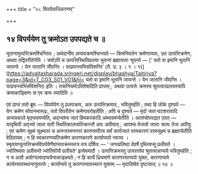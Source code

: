 +++
title = "०८ विपर्ययाधिकरणम्"

+++

## १४ विपर्ययेण तु क्रमोऽत उपपद्यते च ॥

भूतानामुत्पत्तिक्रमश्चिन्तितः ; अथेदानीम् अप्ययक्रमश्चिन्त्यते — किमनियतेन क्रमेणाप्ययः, उत उत्पत्तिक्रमेण, अथवा तद्विपरीतेनेति । त्रयोऽपि च उत्पत्तिस्थितिप्रलया भूतानां ब्रह्मायत्ताः श्रूयन्ते — [‘ यतो वा इमानि भूतानि जायन्ते । येन जातानि जीवन्ति । यत्प्रयन्त्यभिसंविशन्ति’ (तै. उ. ३ । १ । १)](https://advaitasharada.sringeri.net/display/bhashya/Taitiriya?page=3&id=T_C03_S01_V01&hl= यतो वा इमानि भूतानि जायन्ते । येन जातानि जीवन्ति । यत्प्रयन्त्यभिसंविशन्ति) इति । तत्रानियमोऽविशेषादिति प्राप्तम् ; अथवा उत्पत्तेः क्रमस्य श्रुतत्वात्प्रलयस्यापि क्रमाकाङ्क्षिणः स एव क्रमः स्यादिति ॥

एवं प्राप्तं ततो ब्रूमः — विपर्ययेण तु प्रलयक्रमः, अतः उत्पत्तिक्रमात् , भवितुमर्हति ; तथा हि लोके दृश्यते — येन क्रमेण सोपानमारूढः, ततो विपरीतेन क्रमेणावरोहतीति ; अपि च दृश्यते — मृदो जातं घटशरावादि अप्ययकाले मृद्भावमप्येति, अद्भ्यश्च जातं हिमकरकादि अब्भावमप्येतीति । अतश्चोपपद्यत एतत् — यत्पृथिवी अद्भ्यो जाता सती स्थितिकालव्यतिक्रान्तौ अपः अपीयात् ; आपश्च तेजसो जाताः सत्यः तेजः अपीयुः ; एवं क्रमेण सूक्ष्मं सूक्ष्मतरं च अनन्तरमनन्तरं कारणमपीत्य सर्वं कार्यजातं परमकारणं परमसूक्ष्मं च ब्रह्माप्येतीति वेदितव्यम् ; न हि स्वकारणव्यतिक्रमेण कारणकारणे कार्याप्ययो न्याय्यः । स्मृतावप्युत्पत्तिक्रमविपर्ययेणैवाप्ययक्रमस्तत्र तत्र दर्शितः — ‘ जगत्प्रतिष्ठा देवर्षे पृथिव्यप्सु प्रलीयते । ज्योतिष्यापः प्रलीयन्ते ज्योतिर्वायौ प्रलीयते’ इत्येवमादौ । उत्पत्तिक्रमस्तु उत्पत्तावेव श्रुतत्वान्नाप्यये भवितुमर्हति ; न च असौ अयोग्यत्वादप्ययेनाकाङ्क्ष्यते ; न हि कार्ये ध्रियमाणे कारणस्याप्ययो युक्तः, कारणाप्यये कार्यस्यावस्थानानुपपत्तेः ; कार्याप्यये तु कारणस्यावस्थानं युक्तम् — मृदादिष्वेवं दृष्टत्वात् ॥ १४ ॥
